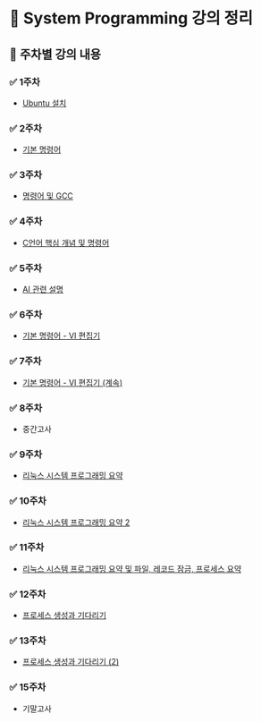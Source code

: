 # 📘 System Programming 강의 정리

## 📅 주차별 강의 내용

### ✅ 1주차
- [Ubuntu 설치](https://github.com/sungwo0/SystemProgramming/blob/main/0307/README.md)

### ✅ 2주차
- [기본 명령어](https://github.com/sungwo0/SystemProgramming/blob/main/0314/README.md)

### ✅ 3주차
- [명령어 및 GCC](https://github.com/sungwo0/SystemProgramming/blob/main/0321/README.md)

### ✅ 4주차
- [C언어 핵심 개념 및 명령어](https://github.com/sungwo0/SystemProgramming/blob/main/0328/README.md)

### ✅ 5주차
- [AI 관련 설명](https://github.com/sungwo0/SystemProgramming/blob/main/0404/README.md)

### ✅ 6주차
- [기본 명령어 - VI 편집기](https://github.com/sungwo0/SystemProgramming/blob/main/0411/README.md)

### ✅ 7주차
- [기본 명령어 - VI 편집기 (계속)](https://github.com/sungwo0/SystemProgramming/blob/main/0411/README.md)

### ✅ 8주차
- 중간고사

### ✅ 9주차
- [리눅스 시스템 프로그래밍 요약](https://github.com/sungwo0/SystemProgramming/blob/main/0502/README.md)

### ✅ 10주차
- [리눅스 시스템 프로그래밍 요약 2](https://github.com/sungwo0/SystemProgramming/blob/main/0509/README.md)

### ✅ 11주차
- [리눅스 시스템 프로그래밍 요약 및 파일, 레코드 잠금, 프로세스 요약](https://github.com/sungwo0/SystemProgramming/blob/main/0516/README.md)

### ✅ 12주차
- [프로세스 생성과 기다리기](https://github.com/sungwo0/SystemProgramming/blob/main/0523/README.md)

### ✅ 13주차
- [프로세스 생성과 기다리기 (2)](https://github.com/sungwo0/SystemProgramming/blob/main/0530/README.md)

### ✅ 15주차
- 기말고사

<!--
# SystemProgramming

## 1주차 강의 내용

- [unbuntu 설치](https://github.com/sungwo0/SystemProgramming/blob/main/0307/README.md)

## 2주차 강의 내용

- [기본 명령어](https://github.com/sungwo0/SystemProgramming/blob/main/0314/README.md)

## 3주차 강의 내용

- [명령어 및 GCC](https://github.com/sungwo0/SystemProgramming/blob/main/0321/README.md)

## 4주차 강의 내용

- [C언어 핵심 개념 및 명령어](https://github.com/sungwo0/SystemProgramming/blob/main/0328/README.md)

## 5주차 강의 내용

- [AI관련 설명](https://github.com/sungwo0/SystemProgramming/blob/main/0404/README.md)

## 6주차 강의 내용

- [기본 명령어(VI 편집기)](https://github.com/sungwo0/SystemProgramming/blob/main/0411/README.md)

## 7주차 강의 내용

- [기본 명령어(VI 편집기)](https://github.com/sungwo0/SystemProgramming/blob/main/0411/README.md)

# 중간고사

## 9주차 강의 내용

- [리눅스 시스템 프로그래밍 요약](https://github.com/sungwo0/SystemProgramming/blob/main/0502/README.md)

## 10주차 강의 내용

- [리눅스 시스템 프로그래밍 요약2](https://github.com/sungwo0/SystemProgramming/blob/main/0509/README.md)

## 11주차 강의 내용

- [리눅스 시스템 프로그래밍 요약 및 파일, 레코드 잠금, 프로세스 요약](https://github.com/sungwo0/SystemProgramming/blob/main/0516/README.md)

## 12주차 강의 내용

- [프로세스 생성과 기다리기](https://github.com/sungwo0/SystemProgramming/blob/main/0523/README.md)

## 13주차 강의 내용

- [프로세스 생성과 기다리기](https://github.com/sungwo0/SystemProgramming/blob/main/0530/README.md)

## 발표

## 기말고사
-->
